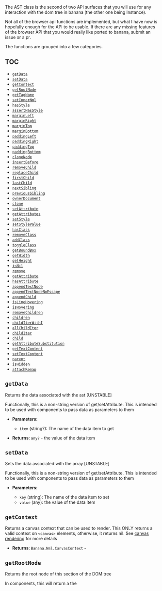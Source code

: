 The AST class is the second of two API surfaces that you will use for any interaction with the dom tree in banana (the other one being Instance).

Not all of the browser api functions are implemented, but what I have now is hopefully enough for the API to be usable.
If there are any missing features of the browser API that you would really like ported to banana, submit an issue or a pr.

The functions are grouped into a few categories.

## TOC

- [`getData`](#getData)
- [`setData`](#setData)
- [`getContext`](#getContext)
- [`getRootNode`](#getRootNode)
- [`getTagName`](#getTagName)
- [`setInnerNml`](#setInnerNml)
- [`hasStyle`](#hasStyle)
- [`assertHasStyle`](#assertHasStyle)
- [`marginLeft`](#marginLeft)
- [`marginRight`](#marginRight)
- [`marginTop`](#marginTop)
- [`marginBottom`](#marginBottom)
- [`paddingLeft`](#paddingLeft)
- [`paddingRight`](#paddingRight)
- [`paddingTop`](#paddingTop)
- [`paddingBottom`](#paddingBottom)
- [`cloneNode`](#cloneNode)
- [`insertBefore`](#insertBefore)
- [`removeChild`](#removeChild)
- [`replaceChild`](#replaceChild)
- [`firstChild`](#firstChild)
- [`lastChild`](#lastChild)
- [`nextSibling`](#nextSibling)
- [`previousSibling`](#previousSibling)
- [`ownerDocument`](#ownerDocument)
- [`clone`](#clone)
- [`setAttribute`](#setAttribute)
- [`getAttributes`](#getAttributes)
- [`setStyle`](#setStyle)
- [`setStyleValue`](#setStyleValue)
- [`hasClass`](#hasClass)
- [`removeClass`](#removeClass)
- [`addClass`](#addClass)
- [`toggleClass`](#toggleClass)
- [`getBoundBox`](#getBoundBox)
- [`getWidth`](#getWidth)
- [`getHeight`](#getHeight)
- [`isNil`](#isNil)
- [`remove`](#remove)
- [`getAttribute`](#getAttribute)
- [`hasAttribute`](#hasAttribute)
- [`appendTextNode`](#appendTextNode)
- [`appendTextNodeNoEscape`](#appendTextNodeNoEscape)
- [`appendChild`](#appendChild)
- [`isLineHovering`](#isLineHovering)
- [`isHovering`](#isHovering)
- [`removeChildren`](#removeChildren)
- [`children`](#children)
- [`childIterWithI`](#childIterWithI)
- [`allChildIter`](#allChildIter)
- [`childIter`](#childIter)
- [`child`](#child)
- [`getAttributeSubstitution`](#getAttributeSubstitution)
- [`getTextContent`](#getTextContent)
- [`setTextContent`](#setTextContent)
- [`parent`](#parent)
- [`isHidden`](#isHidden)
- [`attachRemap`](#attachRemap)

## `getData`

Returns the data associated with the ast [UNSTABLE]

Functionally, this is a non-string version of get/setAttribute. This is
intended to be used with components to pass data as parameters to them

- **Parameters**:

  - `item` (string?): The name of the data item to get

- **Returns**: `any?` - the value of the data item

## `setData`

Sets the data associated with the array [UNSTABLE]

Functionally, this is a non-string version of get/setAttribute. This is
intended to be used with components to pass data as parameters to them

- **Parameters**:

  - `key` (string): The name of the data item to set
  - `value` (any): the value of the data item

## `getContext`

Returns a canvas context that can be used to render.
This ONLY returns a valid context on `<canvas>` elements, otherwise, it
returns nil.
See [canvas rendering](https://github.com/CWood-sdf/banana.nvim/wiki/Canvas)
for more details

- **Returns**: `Banana.Nml.CanvasContext` - 

## `getRootNode`

Returns the root node of this section of the DOM tree

In components, this will return a the <template> tag that the component runs
inside, otherwise, it will return the <nml> tag

- **Returns**: `Banana.Ast` - The root node

## `getTagName`

Returns the name of the tag that this ast node is for (eg. 'div')

- **Returns**: `string` - The tag name

## `setInnerNml`

Sets the nodelist of this ast to be equivalent to the NML string provided.

note: due to a limitation of the current nml parser, the entire string MUST
be contained inside a single element (eg setInnerNml('<span>asdf <span> idk </span></span>')
is allowed but setInnerNml('asdf <span> idk </span>') is not)

- **Parameters**:

  - `nml` (string): The nml string to set this ast's content to

## `hasStyle`

Returns true if the style {style} (eg. 'hl-fg') is in the node's style list

- **Parameters**:

  - `style` (string): the style to lookup

- **Returns**: `boolean` - True if the style is in the node's style list

## `assertHasStyle`

Throws an error if the style {style} has not been set in the node's style list

- **Parameters**:

  - `style` (string): the style to lookup

## `marginLeft`

Returns the actual left side margin of the element (in characters)

note: this method will return an invalid value on scripts with when="prerender"

- **Returns**: `number` - 

## `marginRight`

Returns the actual right side margin of the element (in characters)

note: this method will return an invalid value on scripts with when="prerender"

- **Returns**: `number` - 

## `marginTop`

Returns the actual top side margin of the element (in characters)

note: this method will return an invalid value on scripts with when="prerender"

- **Returns**: `number` - 

## `marginBottom`

Returns the actual bottom side margin of the element (in characters)

note: this method will return an invalid value on scripts with when="prerender"

- **Returns**: `number` - 

## `paddingLeft`

Returns the actual left side padding of the element (in characters)

note: this method will return an invalid value on scripts with when="prerender"

- **Returns**: `number` - 

## `paddingRight`

Returns the actual right side padding of the element (in characters)

note: this method will return an invalid value on scripts with when="prerender"

- **Returns**: `number` - 

## `paddingTop`

Returns the actual top side padding of the element (in characters)

note: this method will return an invalid value on scripts with when="prerender"

- **Returns**: `number` - 

## `paddingBottom`

Returns the actual bottom side padding of the element (in characters)

note: this method will return an invalid value on scripts with when="prerender"

- **Returns**: `number` - 

## `cloneNode`

Duplicates the ast node to eg allow it to be located in two different places
in the tree.

This is the same function as `ast:clone()`, but is here for dom api
compatibility

note: DOES NOT clone remaps or associated scripts

- **Parameters**:

  - `deep` (boolean?): Whether to also clone the child nodes (default true)

- **Returns**: `Banana.Ast` - 

## `insertBefore`

Adds {child} to this node's child list right before {referenceNode}

note: if passing string parameters for {child}, there is the possibility that
the same string is located multiple times in the ast's nodelist, leading to
strange results. there is also the possibility that the string passed for
{child} is not found due to the formatting

- **Parameters**:

  - `child` (Banana.Ast|string): The child in the nodelist to insert before
  - `referenceNode` (Banana.Ast|string): The node to insert into the tree

## `removeChild`

Removes {child} from this node's child list and then returns it

note: if passing string parameters for {child}, there is the possibility that
the same string is located multiple times in the ast's nodelist, leading to
strange results. there is also the possibility that the string passed for
{child} is not found due to the formatting

- **Parameters**:

  - `child` (Banana.Ast|string): The node to remove

- **Returns**: `Banana.Ast|string|nil` - 

## `replaceChild`

Replaces {child} from this node's child list with {newChild} and then returns
the removed element

note: if passing string parameters for {child}, there is the possibility that
the same string is located multiple times in the ast's nodelist, leading to
strange results. there is also the possibility that the string passed for
{child} is not found due to the formatting

- **Parameters**:

  - `child` (Banana.Ast|string): The child to replace
  - `newChild` (Banana.Ast|string): The new child to put in place

- **Returns**: `Banana.Ast|string|nil` - 

## `firstChild`

Returns the first child node

- **Parameters**:

  - `allowString` (boolean): whether to include the string nodes (default false)

- **Returns**: `Banana.Ast|string` - 

## `lastChild`

Returns the last child node

- **Parameters**:

  - `allowString` (boolean): whether to include the string nodes (default false)

- **Returns**: `Banana.Ast|string` - 

## `nextSibling`

Returns the node that comes after this node in the dom order

Returns the nil ast if there is no node after this node

```nml
<div>
  <div id="1">
    <div id="2">
    </div
  </div>
  <div id="3">
  </div>
</div>
```

```lua
document:getElementById('1'):nextSibling() -- returns node 3
document:getElementById('2'):nextSibling():isNil() -- evals to true
```

- **Parameters**:

  - `allowString` (boolean): whether to include the string nodes

- **Returns**: `Banana.Ast|string` - 

## `previousSibling`

Returns the node that comes before this node in the dom order.

Returns the nil ast if there is no node before this node

```nml
<div>
  <div id="1">
    <div id="2">
    </div
  </div>
  <div id="3">
  </div>
</div>
```

```lua
document:getElementById('3'):previousSibling() -- returns node 1
document:getElementById('1'):previousSibling():isNil() -- evals to true
```
@overload fun(allowString: true): Banana.Ast|string

- **Parameters**:

  - `allowString` (false?): whether to include the string nodes

- **Returns**: `Banana.Ast` - 

## `ownerDocument`

Returns the document that this ast is a part of

- **Returns**: `Banana.Instance` - 

## `clone`

Duplicates this node (note: does NOT copy attached events)

- **Parameters**:

  - `deep` (boolean): Whether to clone children too or just this node

- **Returns**: `Banana.Ast` - 

## `setAttribute`

Sets the attribute {name} to {value}

- **Parameters**:

  - `name` (string): the name of the attribute
  - `value` (string): the new value of the attribute

## `getAttributes`

Returns a map of all attributes and their string values

```nml
<div id="1" class="class1 class2">
</div>
```

```lua
document:getElementById('1'):getAttributes()
-- returns { id="1", class="class1 class2"}
-- or returns { id="1", class="class2 class1"}
```

- **Returns**: `{` - [string]: string}

## `setStyle`

Sets the elements custom style rules to {value}.

This is the same as calling setAttribute("style", value)

- **Parameters**:

  - `value` (string): the ncss style string to set this element's style rules to

## `setStyleValue`

Sets the style declaration for {name} (eg hl-bg) to be {value}

- **Parameters**:

  - `name` (string): the name of the style to set
  - `value` (string): the string of the value

## `hasClass`

Returns true if the node has class {c}

- **Parameters**:

  - `c` (string): the class to find

- **Returns**: `boolean` - 

## `removeClass`

Removes the class {c} from the node's class list

- **Parameters**:

  - `c` (string): the class to unset

## `addClass`

Adds the class {c} to the node's class list

- **Parameters**:

  - `c` (string): the class to set

## `toggleClass`

Toggles the class {c} to the node's class list
(eg calls addClass(c) if hasClass(c) is false)

- **Parameters**:

  - `c` (string): the class to toggle

## `getBoundBox`

Returns the node's bounding box (content+padding) in characters

note: this method will return an invalid value on scripts with when="prerender"

- **Returns**: `Banana.Ast.BoundingBox` - 

## `getWidth`

Returns the width of the node's bounding box (content+padding) in characters

note: this method will return an invalid value on scripts with when="prerender"

- **Returns**: `number` - 

## `getHeight`

Returns the height of the node's bounding box (content+padding) in characters

note: this method will return an invalid value on scripts with when="prerender"

## `isNil`

Returns true if the node is a nil node

Most functions that may or may not return an ast will return this instead of
nil

A nil node throws an error if any method is called on it

- **Returns**: `boolean` - 

## `remove`

removes the ast node from the dom and deletes ALL associated keymaps

## `getAttribute`

Returns the attribute value for {name} or nil if not found

- **Parameters**:

  - `name` (string): the name of the attribute to get

- **Returns**: `string?` - 

## `hasAttribute`

Returns true if this node has attribute {name} set

- **Parameters**:

  - `name` (string): the attribute to search for

- **Returns**: `boolean` - 

## `appendTextNode`

Adds {text} to the child list of the node

Escapes the text if it starts with an & or %

```nml
<span id="1">asdf</span>
```

```lua
-- "1" renders as `asdf` right now
document:getElementById("1"):appendTextNode("text")
-- "1" will now render as `asdftext`
document:getElementById("1"):appendTextNode("%asdf")
-- "1" will now render as `asdftext%asdf`
```

- **Parameters**:

  - `text` (string): the text to add to the node

## `appendTextNodeNoEscape`

Adds {text} to the child list of the node

Does NOT escape the text

```nml
<span id="1">asdf</span>
```

```lua
-- "1" renders as `asdf` right now
document:getElementById("1"):appendTextNodeNoEscape("&lt;")
-- "1" will now render as `asdf<`
```

- **Parameters**:

  - `text` (string): the text to add to the node

## `appendChild`

Adds ast {node} as a child to this node

note: if you add a block element (eg <div>) as a descendant of an inline
element (eg <span>) you will get a LineTooBig error when trying to render

note: {node} CANNOT be a string

- **Parameters**:

  - `node` (Banana.Ast): the node to append as a child

## `isLineHovering`

Returns true if the cursor is on the same line as this node

- **Returns**: `boolean` - 

## `isHovering`

Returns true if the cursor is hovering over this ast

- **Returns**: `boolean` - 

## `removeChildren`

Removes all children from this node (including text)

## `children`

Returns all ast node children of this element (not text nodes)

- **Returns**: `Banana.Ast[]` - 

## `childIterWithI`

Returns an iterator that allows iteration over all ast children with indexing

```lua
for i, v in ast:childIterWithI() do
end
```

- **Returns**: `fun(): number?, Banana.Ast?` - 

## `allChildIter`

Returns an iterator over all the children of this node (including text)

- **Returns**: `fun():(Banana.Ast|string)?` - 

## `childIter`

Returns an iterator over all the ast children of this node

- **Returns**: `fun():Banana.Ast?` - 

## `child`

Returns the nth non-string child of this node

- **Returns**: `Banana.Ast` - 

## `getAttributeSubstitution`

returns what the attribute substitution (eg %attr in nml) would be for {name}

```nml
<div name="idk">
  <span id="1">%name</span> <!-- renders as "idk" -->
</div>
```

```lua
document:getElementById("1"):getAttributeSubstitution("name") -- returns "idk"
```

- **Parameters**:

  - `name` (string): the attribute to lookup

- **Returns**: `string?` - 

## `getTextContent`

Returns the printed text value of this element (does not include newlines)

Note: This is currently bugged as entities (eg &amp;) and attr substitutions
(eg %attr) will not return their printed value

- **Returns**: `string` - 

## `setTextContent`

Sets the text content of this element. Removes all other children

Replaces newlines with <br> elements (note: if newlines are passed inside an
inline element (eg. <span>), it will cause a LineTooBig error)

- **Parameters**:

  - `str` (string): the text to set this element's content to

## `parent`

Returns the parent node of this node

- **Returns**: `Banana.Ast` - 

## `isHidden`

Returns true when this node is not rendered (eg the style `display: none`)

- **Returns**: `boolean` - 

## `attachRemap`

Attaches the given remap to the ast

## Explanation

For those wondering why one should not just use `vim.keymap.set` there are a few reasons.

1. Remap collision. `vim.keymap.set` can only set one remap per buffer which means that if you want multiple ast nodes to handle remaps differently (eg in mason when you try to install a package pressing `i` on different lines installs different packages) you have to have a central function handle everything. `attachRemap` allows "decentralized" remaps (ie each ast node can figure out how to best handle the remap)
2. Remap deletion. Remembering to delete remap handlers when an ast is deleted can be annoying. Using `attachRemap` does that for you
